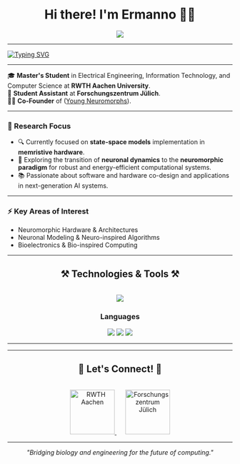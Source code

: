 <h1 align="center">Hi there! I'm Ermanno 👋🏼</h1>

<div align="center">
  <a href="[Linkedin](https://www.linkedin.com/in/ermanno-fiorillo-799296171)" target="_blank">
    <img src="https://img.shields.io/badge/LinkedIn-0077B5?style=for-the-badge&logo=linkedin&logoColor=white" />
  </a>
</div>

<hr/>


[![Typing SVG](https://readme-typing-svg.demolab.com/?font=Fira+Code&size=22&duration=2000&pause=1000&color=0D47A1&center=true&vCenter=true&width=600&lines=Electrical+Engineering+%7C+Computer+Science;Neuromorphic+Computing+%7C+In-Memory+Computing;Curiosity+Driven)](https://git.io/typing-svg)

<hr/>

🎓 **Master's Student** in Electrical Engineering, Information Technology, and Computer Science at **RWTH Aachen University**.  
🧠 **Student Assistant** at **Forschungszentrum Jülich**.  
👨‍💻 **Co-Founder** of ([Young Neuromorphs](https://linktr.ee/youngneuromorphs)).  

---

### **🔬 Research Focus**
- 🔍 Currently focused on **state-space models** implementation in **memristive hardware**.  
- 🚀 Exploring the transition of **neuronal dynamics** to the **neuromorphic paradigm** for robust and energy-efficient computational systems.  
- 📚 Passionate about software and hardware co-design and applications in next-generation AI systems.

---

### **⚡ Key Areas of Interest**
- Neuromorphic Hardware & Architectures  
- Neuronal Modeling & Neuro-inspired Algorithms  
- Bioelectronics & Bio-inspired Computing  

---

<h2 align="center">⚒️ Technologies & Tools ⚒️</h2>
<br/>
<div align="center">
    <img src="https://skillicons.dev/icons?i=python,cpp,matlab,systemverilog,pytorch,git,latex" />
</div>

<div align="center">
<h3>Languages</h3>
<img src="https://img.shields.io/badge/English-C1-f39f37?style=flat-square&logoColor=white"/>
<img src="https://img.shields.io/badge/German-A2-6a994e?style=flat-square&logoColor=white"/>
<img src="https://img.shields.io/badge/Italian-Native-2a9d8f?style=flat-square&logoColor=white"/>
</div>

<hr/>

---

<h2 align="center">🤝 Let's Connect! 🤝</h2>
<br/>
<div align="center">
  <a href="mailto:ermanno.fiorillo@rwth-aachen.de">
    <img src="https://upload.wikimedia.org/wikipedia/commons/thumb/5/5a/RWTH_Logo.svg/2560px-RWTH_Logo.svg.png" alt="RWTH Aachen" height="100">
  </a>
  &nbsp;&nbsp;&nbsp;&nbsp;
  <a href="https://www.fz-juelich.de/profile/fiorillo_e">
    <img src="https://media.glassdoor.com/sqls/637518/forschungszentrum-j%C3%BClich-squarelogo-1516029180258.png" alt="Forschungszentrum Jülich" height="100">
  </a>
</div>

---

<div align="center">
  <i>"Bridging biology and engineering for the future of computing."</i>
</div>

